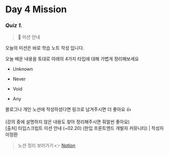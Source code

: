# Day 4 Mission

### **_Quiz 1._**

> 🎯 미션 안내

오늘의 미션은 바로 학습 노트 작성 입니다.

오늘 배운 내용을 토대로 아래의 4가지 타입에 대해 가볍게 정리해보세요

- Unknown

- Never

- Void

- Any

블로그나 개인 노션에 작성하셨다면 링크로 남겨주시면 더 좋아요 👍

(강의 중에 설명하지 않은 내용도 찾아 정리해주시면 훠얼씬 좋아요)
<br>
[출처] 타입스크립트 미션 안내 (~02.20) (한입 프론트엔드 개발자 커뮤니티) | 작성자 이정환

> 노션 정리 보러가기 👉 [Notion](https://seugnmin.notion.site/2025-02-19-1871f1669d108056a7a5f630b30442fb?pvs=4)
